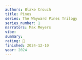 ```yaml
---
authors: Blake Crouch
title: Pines
series: The Wayward Pines Trilogy
series_number: 1
narrators: Max Meyers
vibe:
summary:
rating: 🫳
finished: 2024-12-10
year: 2024
---
```

